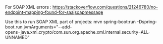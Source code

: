 For SOAP XML errors : 
https://stackoverflow.com/questions/21246780/no-endpoint-mapping-found-for-saajsoapmessage

Use this to run SOAP XML part of projects:
mvn spring-boot:run -Dspring-boot.run.jvmArguments="--add-opens=java.xml.crypto/com.sun.org.apache.xml.internal.security=ALL-UNNAMED"